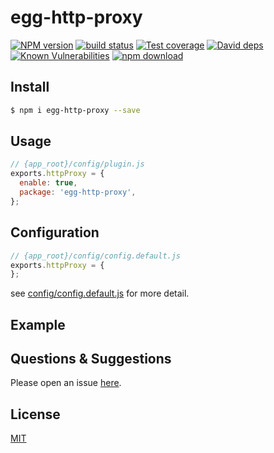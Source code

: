 # egg-http-proxy

[![NPM version][npm-image]][npm-url]
[![build status][travis-image]][travis-url]
[![Test coverage][codecov-image]][codecov-url]
[![David deps][david-image]][david-url]
[![Known Vulnerabilities][snyk-image]][snyk-url]
[![npm download][download-image]][download-url]

[npm-image]: https://img.shields.io/npm/v/egg-http-proxy.svg?style=flat-square
[npm-url]: https://npmjs.org/package/egg-http-proxy
[travis-image]: https://img.shields.io/travis/eggjs/egg-http-proxy.svg?style=flat-square
[travis-url]: https://travis-ci.org/eggjs/egg-http-proxy
[codecov-image]: https://img.shields.io/codecov/c/github/eggjs/egg-http-proxy.svg?style=flat-square
[codecov-url]: https://codecov.io/github/eggjs/egg-http-proxy?branch=master
[david-image]: https://img.shields.io/david/eggjs/egg-http-proxy.svg?style=flat-square
[david-url]: https://david-dm.org/eggjs/egg-http-proxy
[snyk-image]: https://snyk.io/test/npm/egg-http-proxy/badge.svg?style=flat-square
[snyk-url]: https://snyk.io/test/npm/egg-http-proxy
[download-image]: https://img.shields.io/npm/dm/egg-http-proxy.svg?style=flat-square
[download-url]: https://npmjs.org/package/egg-http-proxy

<!--
Description here.
-->

## Install

```bash
$ npm i egg-http-proxy --save
```

## Usage

```js
// {app_root}/config/plugin.js
exports.httpProxy = {
  enable: true,
  package: 'egg-http-proxy',
};
```

## Configuration

```js
// {app_root}/config/config.default.js
exports.httpProxy = {
};
```

see [config/config.default.js](config/config.default.js) for more detail.

## Example

<!-- example here -->

## Questions & Suggestions

Please open an issue [here](https://github.com/eggjs/egg/issues).

## License

[MIT](LICENSE)
